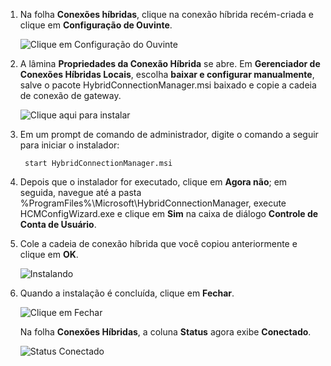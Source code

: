 
1. Na folha **Conexões híbridas**, clique na conexão híbrida recém-criada e clique em **Configuração de Ouvinte**.
   
    ![Clique em Configuração do Ouvinte](./media/app-service-hybrid-connections-manager-install/D04ClickListenerSetup.png)
2. A lâmina **Propriedades da Conexão Híbrida** se abre. Em **Gerenciador de Conexões Híbridas Locais**, escolha **baixar e configurar manualmente**, salve o pacote HybridConnectionManager.msi baixado e copie a cadeia de conexão de gateway.
   
    ![Clique aqui para instalar](./media/app-service-hybrid-connections-manager-install/D05ClickToInstallHCM.png)
3. Em um prompt de comando de administrador, digite o comando a seguir para iniciar o instalador:
   
        start HybridConnectionManager.msi
4. Depois que o instalador for executado, clique em **Agora não**; em seguida, navegue até a pasta %ProgramFiles%\Microsoft\HybridConnectionManager, execute HCMConfigWizard.exe e clique em **Sim** na caixa de diálogo **Controle de Conta de Usuário**.
5. Cole a cadeia de conexão híbrida que você copiou anteriormente e clique em **OK**. 
   
    ![Instalando](./media/app-service-hybrid-connections-manager-install/D08aHCMInstallManual.png)
6. Quando a instalação é concluída, clique em **Fechar**.
   
    ![Clique em Fechar](./media/app-service-hybrid-connections-manager-install/D09HCMInstallComplete.png)
   
    Na folha **Conexões Híbridas**, a coluna **Status** agora exibe **Conectado**. 
   
    ![Status Conectado](./media/app-service-hybrid-connections-manager-install/D10HCStatusConnected.png)

